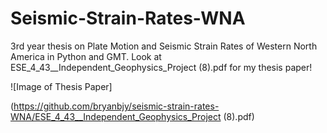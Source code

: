 # Seismic-Strain-Rates-WNA

3rd year thesis on Plate Motion and Seismic Strain Rates of Western North America in Python and GMT. Look at ESE_4_43__Independent_Geophysics_Project (8).pdf for my thesis paper!

![Image of Thesis Paper]

(https://github.com/bryanbjy/seismic-strain-rates-WNA/ESE_4_43__Independent_Geophysics_Project (8).pdf)
